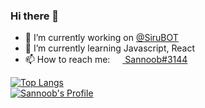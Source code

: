 ### Hi there 👋
- 🔭 I’m currently working on [@SiruBOT](https://github.com/SiruBOT)
- 🌱 I’m currently learning Javascript, React
- 📫 How to reach me: [<img src="https://raw.githubusercontent.com/sannoob/Sannoob/master/discordLogo.png" width="16" height="16" align="center"> Sannoob#3144](https://discordapp.com)

[![Top Langs](https://github-readme-stats.vercel.app/api/top-langs/?username=Sannoob&layout=compact)](https://github.com/Sannoob)   
[![Sannoob's Profile](https://github-readme-stats.vercel.app/api?username=Sannoob&show_icons=true&hide_border=true)](https://github.com/sannoob)

<!--
**sannoob/Sannoob** is a ✨ _special_ ✨ repository because its `README.md` (this file) appears on your GitHub profile.

Here are some ideas to get you started:

- 🔭 I’m currently working on ...
- 🌱 I’m currently learning ...
- 👯 I’m looking to collaborate on ...
- 🤔 I’m looking for help with ...
- 💬 Ask me about ...
- 📫 How to reach me: ...
- 😄 Pronouns: ...
- ⚡ Fun fact: ...
-->
